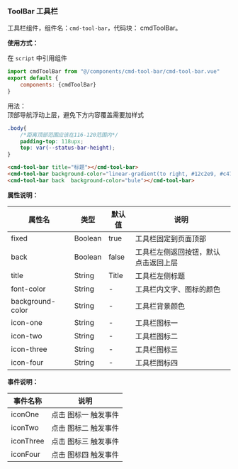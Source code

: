 ### ToolBar 工具栏

工具栏组件，组件名：``cmd-tool-bar``，代码块： cmdToolBar。

**使用方式：**

在 ``script`` 中引用组件 

```javascript
import cmdToolBar from "@/components/cmd-tool-bar/cmd-tool-bar.vue"
export default {
    components: {cmdToolBar}
}
```

用法：    
顶部导航浮动上层，避免下方内容覆盖需要加样式    
```css
.body{
	/*距离顶部范围应该在116-120范围内*/
	padding-top: 118upx;
	top: var(--status-bar-height);
}
```

```html
<cmd-tool-bar title="标题"></cmd-tool-bar>
<cmd-tool-bar background-color="linear-gradient(to right, #12c2e9, #c471ed, #f64f59)" iconOne="menu" iconTwo="share" iconThree="reload" iconFour="help" title="基本"></cmd-tool-bar>
<cmd-tool-bar back  background-color="bule"></cmd-tool-bar>
```
 
**属性说明：**

|属性名						|类型		|默认值	|说明																	|
|---							|----		|---		|---																	|
|fixed						|Boolean|true		|工具栏固定到页面顶部									|
|back							|Boolean|false	|工具栏左侧返回按钮，默认点击返回上层	|
|title						|String	|Title	|工具栏左侧标题												|
|font-color				|String	|-			|工具栏内文字、图标的颜色							|
|background-color	|String	|-			|工具栏背景颜色												|
|icon-one					|String	|-			|工具栏图标一													|
|icon-two					|String	|-			|工具栏图标二													|
|icon-three				|String	|-			|工具栏图标三													|
|icon-four				|String	|-			|工具栏图标四													|

**事件说明：**

|事件名称	|说明									|
|---			|---									|
|iconOne	|点击 图标一 触发事件	|
|iconTwo	|点击 图标二 触发事件	|
|iconThree|点击 图标三 触发事件	|
|iconFour	|点击 图标四 触发事件	|
